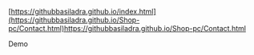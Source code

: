 [https://githubbasiladra.github.io/index.html](https://githubbasiladra.github.io/Shop-pc/Contact.html)https://githubbasiladra.github.io/Shop-pc/Contact.html

Demo 
